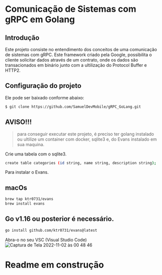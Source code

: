 # Comunicação de Sistemas com gRPC em Golang

## Introdução
Este projeto consiste no entendimento dos conceitos de uma comunicação de sistemas com gRPC. Este framework criado pela Google, possibilita o cliente solicitar dados através de um contrato, onde os dados são transacionados em binário junto com a ultilização do Protocol Buffer e HTTP2. 

## Configuração do projeto
Ele pode ser baixado conforme abaixo:
```sh
$ git clone https://github.com/SamuelDevMobile/gRPC_GoLang.git
```
## AVISO!!!
> para conseguir executar este projeto, é preciso ter golang instalado ou ultilize um container com docker, sqlite3 e, do Evans instalado em sua maquina.

Crie uma tabela com o sqlite3.
```sh
create table categories (id string, name string, description string);
```

Para instalar o Evans.

## macOs
```sh
brew tap ktr0731/evans
brew install evans
```

## Go v1.16 ou posterior é necessário.
```sh
go install github.com/ktr0731/evans@latest
```

Abra-o no seu VSC (Visual Studio Code)
![Captura de Tela 2022-11-02 às 00 48 46](https://user-images.githubusercontent.com/26841238/199391008-6f05552d-ef78-4e67-8206-2d5e123e1950.png)

# Readme em construção
